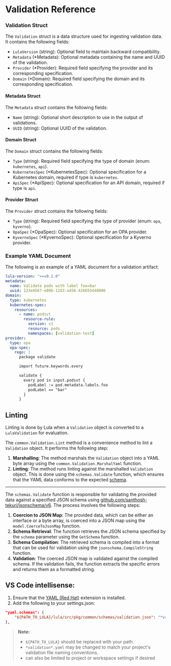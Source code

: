 # Validation Reference

### Validation Struct

The `Validation` struct is a data structure used for ingesting validation data. It contains the following fields:

- `LulaVersion` (string): Optional field to maintain backward compatibility.
- `Metadata` (*Metadata): Optional metadata containing the name and UUID of the validation.
- `Provider` (*Provider): Required field specifying the provider and its corresponding specification.
- `Domain` (*Domain): Required field specifying the domain and its corresponding specification.

#### Metadata Struct

The `Metadata` struct contains the following fields:

- `Name` (string): Optional short description to use in the output of validations.
- `UUID` (string): Optional UUID of the validation.

#### Domain Struct

The `Domain` struct contains the following fields:

- `Type` (string): Required field specifying the type of domain (enum: `kubernetes`, `api`).
- `KubernetesSpec` (*KubernetesSpec): Optional specification for a Kubernetes domain, required if type is `kubernetes`.
- `ApiSpec` (*ApiSpec): Optional specification for an API domain, required if type is `api`.

#### Provider Struct

The `Provider` struct contains the following fields:

- `Type` (string): Required field specifying the type of provider (enum: `opa`, `kyverno`).
- `OpaSpec` (*OpaSpec): Optional specification for an OPA provider.
- `KyvernoSpec` (*KyvernoSpec): Optional specification for a Kyverno provider.

### Example YAML Document

The following is an example of a YAML document for a validation artifact:
```yaml
lula-version: ">=v0.2.0"
metadata:
  name: Validate pods with label foo=bar
  uuid: 123e4567-e89b-12d3-a456-426655440000
domain:
  type: kubernetes
  kubernetes-spec:
    resources:
      - name: podsvt
        resource-rule:
          version: v1
          resource: pods
          namespaces: [validation-test]
provider:
  type: opa
  opa-spec:
    rego: |
      package validate

      import future.keywords.every

      validate {
        every pod in input.podsvt {
          podLabel := pod.metadata.labels.foo
          podLabel == "bar"
        }
      }
```
## Linting
Linting is done by Lula when a `Validation` object is converted to a `LulaValidation` for evaluation.

The `common.Validation.Lint` method is a convenience method to lint a `Validation` object. It performs the following step:

1. **Marshalling**: The method marshals the `Validation` object into a YAML byte array using the `common.Validation.MarshalYaml` function.
2. **Linting**: The method runs linting against the marshalled `Validation` object. This is done using the `schemas.Validate` function, which ensures that the YAML data conforms to the expected [schema](https://raw.githubusercontent.com/defenseunicorns/lula/main/src/pkg/common/schemas/validation.json).

___
The `schemas.Validate` function is responsible for validating the provided data against a specified JSON schema using [github.com/santhosh-tekuri/jsonschema/v6](https://github.com/santhosh-tekuri/jsonschema). The process involves the following steps:

1. **Coercion to JSON Map**: The provided data, which can be either an interface or a byte array, is coerced into a JSON map using the `model.CoerceToJsonMap` function.
2. **Schema Retrieval**: The function retrieves the JSON schema specified by the `schema` parameter using the `GetSchema` function.
3. **Schema Compilation**: The retrieved schema is compiled into a format that can be used for validation using the `jsonschema.CompileString` function.
4. **Validation**: The coerced JSON map is validated against the compiled schema. If the validation fails, the function extracts the specific errors and returns them as a formatted string.

## VS Code intellisense:
1. Ensure that the [YAML (Red Hat)](https://marketplace.visualstudio.com/items?itemName=redhat.vscode-yaml) extension is installed.
2. Add the following to your settings.json:
```json
"yaml.schemas": {
    "${PATH_TO_LULA}/lula/src/pkg/common/schemas/validation.json": "*validation*.yaml"
},
```


> **Note:**
> - `${PATH_TO_LULA}` should be replaced with your path.
> - `*validation*.yaml` may be changed to match your project's validation file naming conventions.
> - can also be limited to project or workspace settings if desired 